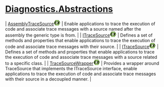 # [Diagnostics.Abstractions](Abstractions)

| [AssemblyTraceSource<T>](AssemblyTraceSource_T_)![EX](Abstractions_ex.png) | Enable applications to trace the execution of code and associate trace messages with a source named after the assembly the generic type is from. |
| [ITraceSource](ITraceSource)![EX](Abstractions_ex.png) | Defines a set of methods and properties that enable applications to trace the execution of code and associate trace messages with their source.  |
| [ITraceSource<T>](ITraceSource_T_)![EX](Abstractions_ex.png) | Defines a set of methods and properties that enable applications to trace the execution of code and associate trace messages with a source related to a specific class. |
| [TraceSourceWrapper](TraceSourceWrapper)![EX](Abstractions_ex.png) | Provides a wrapper around TraceSource that implements the ITraceSource interface, enable applications to trace the execution of code and associate trace messages with their source in a decoupled manner. |

